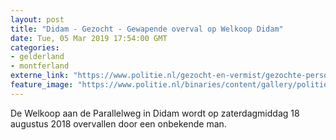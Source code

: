 ```yaml
---
layout: post
title: "Didam - Gezocht - Gewapende overval op Welkoop Didam"
date: Tue, 05 Mar 2019 17:54:00 GMT
categories: 
- gelderland 
- montferland 
externe_link: "https://www.politie.nl/gezocht-en-vermist/gezochte-personen/2019/maart/02-oon/ov/gewapende-overval-op-welkoop-didam-kopie.html"
feature_image: "https://www.politie.nl/binaries/content/gallery/politie/gezocht/verdachten/2019/maart/02-on/2018372831-1.jpg"
---
```


De Welkoop aan de Parallelweg in Didam wordt op zaterdagmiddag 18 augustus 2018 overvallen door een onbekende man.
